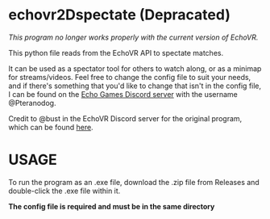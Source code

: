 # echovr2Dspectate (Depracated)
*This program no longer works properly with the current version of EchoVR.*

This python file reads from the EchoVR API to spectate matches.

It can be used as a spectator tool for others to watch along, or as a minimap for streams/videos.
Feel free to change the config file to suit your needs, and if there's something that you'd like to change that isn't in the config file, I can be found on the [Echo Games Discord server](discord.echo.games) with the username @Pteranodog.

Credit to @bust in the EchoVR Discord server for the original program, which can be found [here](https://github.com/qlyoung/echovr-replay/blob/master/replay2d/replay.py).

# USAGE

To run the program as an .exe file, download the .zip file from Releases and double-click the .exe file within it.

**The config file is required and must be in the same directory**
